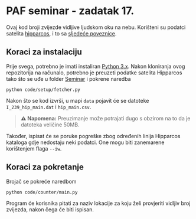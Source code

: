 # PAF seminar - zadatak 17.

Ovaj kod broji zvijezde vidljive ljudskom oku na nebu.
Korišteni su podatci satelita [hipparcos](https://www.cosmos.esa.int/web/hipparcos/hipparcos-2), i to sa [sljedeće poveznice](http://cdsarc.u-strasbg.fr/viz-bin/nph-Cat/txt.gz?I/239/hip_main.dat).

## Koraci za instalaciju

Prije svega, potrebno je imati instaliran [Python 3.x](https://www.python.org/downloads/). Nakon kloniranja ovog repozitorija na računalo, potrebno je preuzeti podatke satelita Hipparcos tako što se uđe u folder [Seminar](/) i pokrene naredba

```
python code/setup/fetcher.py
```

Nakon što se kod izvrši, u mapi `data` pojavit će se datoteke `I_239_hip_main.dat` i `hip_main.csv`.

> **:warning: Napomena:** Preuzimanje može potrajati dugo s obzirom na to da je datoteka veličine 50MB.

Također, ispisat će se poruke pogreške zbog određenih linija Hipparcos kataloga gdje nedostaju neki podatci. One mogu biti zanemarene korištenjem flaga `--iw`.

## Koraci za pokretanje

Brojač se pokreće naredbom

```
python code/counter/main.py
```

Program će korisnika pitati za naziv lokacije za koju želi provjeriti vidljiv broj zvijezda, nakon čega će biti ispisan.
